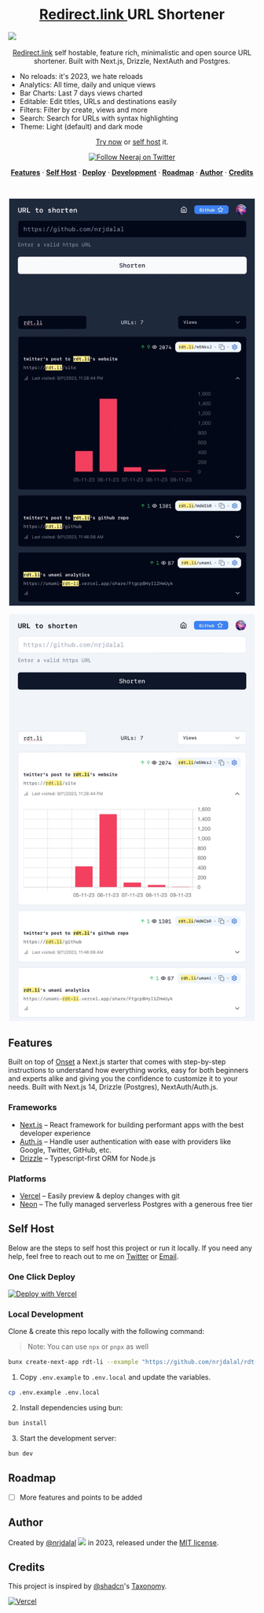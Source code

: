<a href="https://nextjs.org">
  <h1 align="center">
   <a href="https://rdt.li/site" tardet="_blank">
    Redirect.link
   </a>
   URL Shortener
  </h1>
</a>

![](https://rdt.li/gh-repo-visits-rdt-li)

<p align="center">
  <a href="https://rdt.li/site" tardet="_blank">Redirect.link</a> self hostable, feature rich, minimalistic and open source URL shortener. Built with Next.js, Drizzle, NextAuth and Postgres.
</p>

- No reloads: it's 2023, we hate reloads
- Analytics: All time, daily and unique views
- Bar Charts: Last 7 days views charted
- Editable: Edit titles, URLs and destinations easily
- Filters: Filter by create, views and more
- Search: Search for URLs with syntax highlighting
- Theme: Light (default) and dark mode

<p align="center"><a href="https://rdt.li/site" tardet="_blank">Try now</a> or <a href="#one-click-deploy">self host</a> it.</p>

<p align="center">
  <a href="https://rdt.li/x-nrjdalal">
    <img src="https://img.shields.io/twitter/follow/nrjdalal_com?style=flat&label=nrjdalal_com&logo=twitter&color=0bf&logoColor=fff" alt="Follow Neeraj on Twitter" />
  </a>
</p>

<p align="center">
  <a href="#features"><strong>Features</strong></a> ·
  <a href="#self-host"><strong>Self Host</strong></a> ·
  <a href="#one-click-deploy"><strong>Deploy</strong></a> ·
  <a href="#local-development"><strong>Development</strong></a> ·
  <a href="#roadmap"><strong>Roadmap</strong></a> ·
  <a href="#author"><strong>Author</strong></a> ·
  <a href="#credits"><strong>Credits</strong></a>
</p>

<br/>

<p align="center">
  <a href="https://rdt.li/site" target="_black">
    <img src="/public/0EA159B0-B054-4037-AF22-00F4C9FD9B7E.jpeg" alt="rdt.li dashboard example" width="500" />
  </a>
</p>

<p align="center">
  <a href="https://rdt.li/site" target="_black">
    <img src="public/ABA1DFD8-2816-4509-8691-DF95F7D82EB6.jpeg" alt="rdt.li dashboard example" width="500" />
  </a>
</p>

<!-- <p align="center">
  <a href="https://rdt.li/site" target="_black">
    <img src="/public/demo.jpeg" alt="rdt.li dashboard example" width="500" />
  </a>
</p> -->

<!-- About: An open source Next.js bare starter with step-by-step instructions if required. Built with Next.js 14, Drizzle (Postgres), NextAuth/Auth.js. -->
<!-- Keywords: drizzle neondb nextauthjs nextjs postgres shadcn tailwindcss typescript vercel -->

## Features

Built on top of [Onset](https://onset.vercel.app) a Next.js starter that comes with step-by-step instructions to understand how everything works, easy for both beginners and experts alike and giving you the confidence to customize it to your needs. Built with Next.js 14, Drizzle (Postgres), NextAuth/Auth.js.

### Frameworks

- [Next.js](https://nextjs.org/) – React framework for building performant apps with the best developer experience
- [Auth.js](https://authjs.dev/) – Handle user authentication with ease with providers like Google, Twitter, GitHub, etc.
- [Drizzle](https://orm.drizzle.team/) – Typescript-first ORM for Node.js

### Platforms

- [Vercel](https://vercel.com/) – Easily preview & deploy changes with git
- [Neon](https://neon.tech/) – The fully managed serverless Postgres with a generous free tier

## Self Host

Below are the steps to self host this project or run it locally.
If you need any help, feel free to reach out to me on [Twitter](https://twitter.com/x-nrjdalal) or [Email](mailto:rdt.li@nrjdalal.com).

### One Click Deploy

[![Deploy with Vercel](https://vercel.com/button)](https://vercel.com/new/clone?repository-url=https%3A%2F%2Fgithub.com%2Fnrjdalal%2Frdt-li&env=NEXT_PUBLIC_APP_URL,POSTGRES_URL,NEXTAUTH_SECRET,GOOGLE_CLIENT_ID,GOOGLE_CLIENT_SECRET&project-name=rdt-li-by-nrjdalal&repository-name=rdt-li-by-nrjdalal)

### Local Development

Clone & create this repo locally with the following command:

> Note: You can use `npx` or `pnpx` as well

```sh
bunx create-next-app rdt-li --example "https://github.com/nrjdalal/rdt-li"
```

1. Copy `.env.example` to `.env.local` and update the variables.

```sh
cp .env.example .env.local
```

2. Install dependencies using bun:

```sh
bun install
```

3. Start the development server:

```sh
bun dev
```

## Roadmap

- [ ] More features and points to be added

## Author

Created by [@nrjdalal](https://twitter.com/x-nrjdalal) ![](https://rdt.li/gh-repo-visits-rdt-li) in 2023, released under the [MIT license](https://github.com/nrjdalal/onset/blob/main/LICENSE.md).

## Credits

This project is inspired by [@shadcn](https://twitter.com/shadcn)'s [Taxonomy](https://github.com/shadcn-ui/taxonomy).

[![Vercel](https://images.ctfassets.net/e5382hct74si/78Olo8EZRdUlcDUFQvnzG7/fa4cdb6dc04c40fceac194134788a0e2/1618983297-powered-by-vercel.svg)](https://vercel.com)
